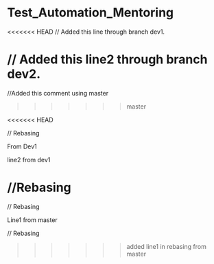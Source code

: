 # Test_Automation_Mentoring


<<<<<<< HEAD
// Added this line through branch dev1.

// Added this line2 through branch dev2.
=======
//Added this comment using master
>>>>>>> master

<<<<<<< HEAD

// Rebasing 

From Dev1

line2 from dev1

//Rebasing
=======
// Rebasing

Line1 from master

// Rebasing
>>>>>>> added line1 in rebasing from master
